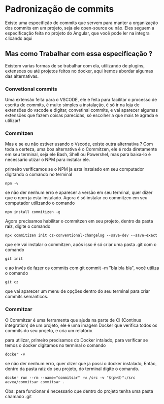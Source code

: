 # Padronização de commits
Existe uma especifição de commits que servem para manter a organização dos commits em um projeto, seja ele open-source ou não.
Eles seguem a especificação feita no projeto do Angular, que você pode ler na integra clicando <a hreaf ="https://www.conventionalcommits.org/pt-br/v1.0.0/">aqui<a/>


## Mas como Trabalhar com essa especificação ?
Existem varias formas de se trabalhar com ela, utilizando de plugins, extensoes ou até projetos feitos no docker, aqui iremos abordar algumas das alternativas.

### Convetional commits
Uma extensão feita para o VSCODE, ele é feita para facilitar o processo de escrita de commits, é muito simples a instalação, é só ir na loja de extensões do vscode e digitar, convetinal commits, e vai aparecer algumas extensões que fazem coisas parecidas, só escolher a que mais te agrada e utilizar!

### Commitzen
Mas e se eu não estiver usando o Vscode, existe outra alternativa ?
Com toda a certeza, uma boa alternativa é o Commitzen, ele é roda diretamente em seu terminal, seja ele Bash, Shell ou Powershel, mas para baixa-lo é necessario utizar o NPM para instalar ele.

primeiro verificamos se o NPM ja esta instalado em seu computador digitando o comando no terminal 

```
npm -v
```

se não der nenhum erro e aparecer a versão em seu terminal, quer dizer que o npm ja esta instalado.
Agora é só instalar co commitzen em seu computador utilizando o comando

```
npm install commitizen -g
```

Agora precisamos habilitar o commitzen em seu projeto, dentro da pasta raiz, digite o comando

```
npx commitizen init cz-conventional-changelog --save-dev --save-exact
```

que ele vai instalar o commitzen, após isso é só criar uma pasta .git com o comando

```
git init
```

e ao invés de fazer os commits com git commit -m "bla bla bla", você utiliza o comando 

```
git cz
```

que vai aparecer um menu de opções dentro do seu terminal para criar commits semanticos.


### Commitzar
O Commitzar é uma ferramenta que ajuda na parte de CI (Continus integration) de um projeto, ele é uma imagem Docker que verifica todos os commits do seu projeto, e cria um relatório.

para utilizar, primeiro precisamos do Docker intalado, para verificar se temos o docker digitamos no terminal o comando

```
docker -v
```
se não der nenhum erro, quer dizer que ja possí o docker instalado, Então, dentro da pasta raiz do seu projeto, do terminal digite o comando.
```
docker run --rm --name="commitsar" -w /src -v "$(pwd)":/src aevea/commitsar commitsar . 
```
Obs: para funcionar é necessario que dentro do projeto tenha uma pasta chamado .git